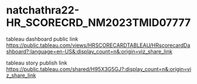 # natchathra22-HR_SCORECRD_NM2023TMID07777





tableau dashboard public link 
https://public.tableau.com/views/HRSCORECARDTABLEAU/HRscorecardDashboard?:language=en-US&:display_count=n&:origin=viz_share_link


tableau story publish link 
https://public.tableau.com/shared/H95X3G5GJ?:display_count=n&:origin=viz_share_link
